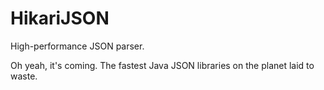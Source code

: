HikariJSON
==========

High-performance JSON parser.

Oh yeah, it's coming.  The fastest Java JSON libraries on the planet laid to waste.
